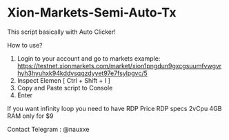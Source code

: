 # Xion-Markets-Semi-Auto-Tx
This script basically with Auto Clicker!

How to use?
1. Login to your account and go to markets
   example: https://testnet.xionmarkets.com/market/xion1pngdun9gxcgsuumfvwgvrhyh3hyuhxk94kddvsqgzdyyet97e7fsylpgvc/5
2. Inspect Elemen [ Ctrl + Shift + I ]
3. Copy and Paste script to Console
4. Enter

If you want infinity loop you need to have RDP
Price RDP specs 2vCpu 4GB RAM only for $9

Contact Telegram : @nauxxe
